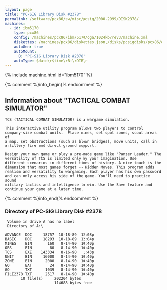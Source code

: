 ```yaml
---
layout: page
title: "PC-SIG Library Disk #2378"
permalink: /software/pcx86/sw/misc/pcsig/2000-2999/DISK2378/
machines:
  - id: ibm5170
    type: pcx86
    config: /machines/pcx86/ibm/5170/cga/1024kb/rev3/machine.xml
    diskettes: /machines/pcx86/diskettes.json,/disks/pcsigdisks/pcx86/diskettes.json
    autoGen: true
    autoMount:
      B: "PC-SIG Library Disk #2378"
    autoType: $date\r$time\rB:\rDIR\r
---
```


{% include machine.html id="ibm5170" %}

{% comment %}info_begin{% endcomment %}

## Information about "TACTICAL COMBAT SIMULATOR"

    TCS (TACTICAL COMBAT SIMULATOR) is a wargame simulation.
    
    This interactive utility program allows two players to control
    company-size combat units.  Place mines, set spot zones, scout areas of
    a map, set obstructions (such as blown bridges), move units, call in
    artillery fire and direct ground support.
    
    Design your own game or play a pre-made game like "Panzer Leader." The
    versatility of TCS is limited only by your imagination. Use
    different scenarios in different times of history. A nice touch is the
    dimension that most games forget -- Hidden Moves. This program adds
    realism and versatility to wargaming. Each player has his own password
    and can only access his side of the game. You'll need to practice sound
    military tactics and intelligence to win. Use the Save feature and
    continue your game at a later time.
{% comment %}info_end{% endcomment %}


### Directory of PC-SIG Library Disk #2378

     Volume in drive A has no label
     Directory of A:\

    ADVANCE  DOC     18757  10-18-89  12:08p
    BASIC    DOC     18293  10-18-89  12:04p
    MINES    BIN       160   8-14-90  10:40p
    OBS      BIN        80   8-14-90  10:40p
    TCS      EXE    143334   8-16-90   1:43p
    UNIT     BIN     16000   8-14-90  10:40p
    ZONE     BIN      2000   8-14-90  10:40p
    GO       BAT        24   8-14-90  10:40p
    GO       TXT      1039   8-14-90  10:40p
    FILE2378 TXT      2517   8-14-90  10:40p
           10 file(s)     202204 bytes
                          114688 bytes free
